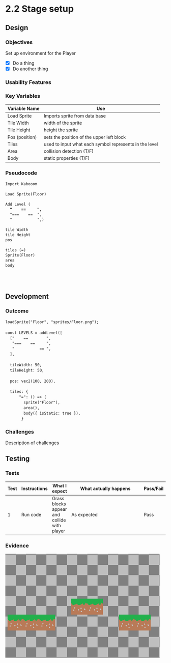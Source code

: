 # 2.2 Stage setup

## Design

### Objectives

Set up environment for the Player

* [x] Do a thing
* [x] Do another thing

### Usability Features

### Key Variables

| Variable Name  | Use                                                    |
| -------------- | ------------------------------------------------------ |
| Load Sprite    | Imports sprite from data base                          |
| Tile Width     | width of the sprite                                    |
| Tile Height    | height the sprite                                      |
| Pos (position) | sets the position of the upper left block              |
| Tiles          | used to input what each symbol represents in the level |
| Area           | collision detection (T/F)                              |
| Body           | static properties (T/F)                                |

### Pseudocode

<pre><code>Import Kabooom

Load Sprite(Floor)

Add Level (
<strong>  "    ==     ",
</strong>  "===    ==  ",
  "           ",)
  
tile Width
tile Height
pos

tiles (=)
Sprite(Floor)
area
body

  
  
</code></pre>

## Development&#x20;

### Outcome

```html
loadSprite("Floor", "sprites/Floor.png");

const LEVELS = addLevel([
  ["    ==        ",
   "===    ==     ",
   "           == ",
  ],
  
  tileWidth: 50,
  tileHeight: 50,
  
  pos: vec2(100, 200),
  
  tiles: {
      "=": () => [
        sprite("Floor"),
        area(),
        body({ isStatic: true }),
       }

```

### Challenges

Description of challenges

## Testing

### Tests

<table data-full-width="true"><thead><tr><th>Test</th><th>Instructions</th><th>What I expect</th><th width="227.2">What actually happens</th><th>Pass/Fail</th></tr></thead><tbody><tr><td>1</td><td>Run code</td><td>Grass blocks appear and collide with player</td><td>As expected</td><td>Pass</td></tr></tbody></table>

### Evidence

![](../.gitbook/assets/image.png)
